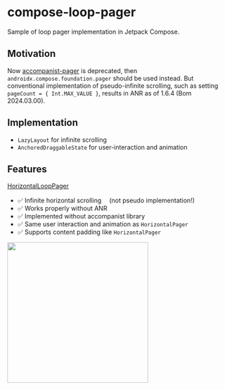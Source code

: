 # compose-loop-pager

Sample of loop pager implementation in Jetpack Compose.

## Motivation

Now [accompanist-pager](https://github.com/google/accompanist/tree/main/pager) is deprecated, then `androidx.compose.foundation.pager` should be used instead. 
But conventional implementation of pseudo-infinite scrolling, such as setting `pageCount = { Int.MAX_VALUE }`, results in ANR as of 1.6.4 (Bom 2024.03.00).

## Implementation

- `LazyLayout` for infinite scrolling
- `AnchoredDraggableState` for user-interaction and animation

## Features

[HorizontalLoopPager](./app/src/main/java/com/seo4d696b75/android/loop_pager_sample/ui/pager/HorizontalLoopPager.kt)

- ✅ Infinite horizontal scrolling　 (not pseudo implementation!)
- ✅ Works properly without ANR
- ✅ Implemented without accompanist library
- ✅ Same user interaction and animation as `HorizontalPager`
- ✅ Supports content padding like `HorizontalPager`


<img src="https://github.com/Seo-4d696b75/compose-loop-pager/assets/25225028/d449651d-b3cb-4f47-a1d6-f71092c94dd9" width="320">

